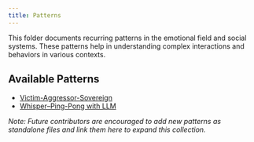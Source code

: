 ```yaml
---
title: Patterns
---
```


This folder documents recurring patterns in the emotional field and social systems. These patterns help in understanding complex interactions and behaviors in various contexts.

## Available Patterns

- [Victim-Aggressor-Sovereign](victim-aggressor-sovereign.md)
- [Whisper–Ping-Pong with LLM](whisper-pingpong.md)

_Note: Future contributors are encouraged to add new patterns as standalone files and link them here to expand this collection._
